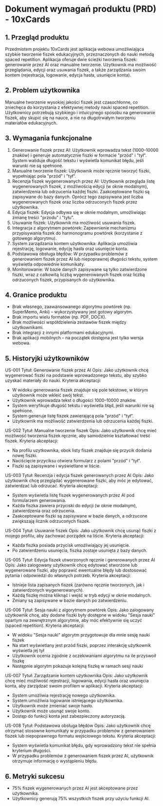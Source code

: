 # Dokument wymagań produktu (PRD) - 10xCards

## 1. Przegląd produktu

Przedmiotem projektu 10xCards jest aplikacja webowa umożliwiająca szybkie tworzenie fiszek edukacyjnych, przeznaczonych do nauki metodą spaced repetition. Aplikacja oferuje dwie ścieżki tworzenia fiszek: generowanie przez AI oraz manualne tworzenie. Użytkownik ma możliwość przeglądania, edycji oraz usuwania fiszek, a także zarządzania swoim kontem (rejestracja, logowanie, edycja hasła, usunięcie konta).

## 2. Problem użytkownika

Manualne tworzenie wysokiej jakości fiszek jest czasochłonne, co zniechęca do korzystania z efektywnej metody nauki spaced repetition. Użytkownicy potrzebują szybkiego i intuicyjnego sposobu na generowanie fiszek, aby skupić się na nauce, a nie na długotrwałym tworzeniu materiałów edukacyjnych.

## 3. Wymagania funkcjonalne

1. Generowanie fiszek przez AI: Użytkownik wprowadza tekst (1000–10000 znaków) i generuje automatycznie fiszki w formacie "przód" i "tył". System waliduje długość tekstu i wyświetla komunikat błędu, jeśli warunki nie są spełnione.
2. Manualne tworzenie fiszek: Użytkownik może ręcznie tworzyć fiszki, wypełniając pola "przód" i "tył".
3. Recenzja fiszek wygenerowanych przez AI: Użytkownik przegląda listę wygenerowanych fiszek, z możliwością edycji (w oknie modalnym), zatwierdzenia lub odrzucenia każdej fiszki. Zaakceptowane fiszki są zapisywane do bazy danych. Oprócz tego zapisywana jest liczba wygenerowanych fiszek oraz liczba odrzuconych fiszek przez użytkownika.
4. Edycja fiszek: Edycja odbywa się w oknie modalnym, umożliwiając zmianę treści "przodu" i "tyłu".
5. Usuwanie fiszek: Użytkownik ma możliwość usuwania fiszek.
6. Integracja z algorytmem powtórek: Zapewnienie mechanizmu przypisywania fiszek do harmonogramu powtórek (korzystanie z gotowego algorytmu).
7. System zarządzania kontem użytkownika: Aplikacja umożliwia rejestrację, logowanie, edycję hasła oraz usunięcie konta.
8. Podstawowa obsługa błędów: W przypadku problemów z generowaniem fiszek przez AI lub niepoprawnej długości tekstu, system wyświetla odpowiednie komunikaty.
9. Monitorowanie: W bazie danych zapisywane są tylko zatwierdzone fiszki, wraz z calkowitą liczbą wygenerowanych fiszek oraz liczbą odrzuconych fiszek, przypisanych do użytkownika.

## 4. Granice produktu

- Brak własnego, zaawansowanego algorytmu powtórek (np. SuperMemo, Anki) – wykorzystywany jest gotowy algorytm.
- Brak importu wielu formatów (np. PDF, DOCX).
- Brak możliwości współdzielenia zestawów fiszek między użytkownikami.
- Brak integracji z innymi platformami edukacyjnymi.
- Brak aplikacji mobilnych – na początek dostępna jest tylko wersja webowa.

## 5. Historyjki użytkowników

US-001
Tytuł: Generowanie fiszek przez AI
Opis: Jako użytkownik chcę wygenerować fiszki na podstawie wprowadzonego tekstu, aby szybko uzyskać materiały do nauki.
Kryteria akceptacji:

- W widoku generowania fiszek znajduje się pole tekstowe, w którym użytkownik może wkleić swój tekst.
- Użytkownik wprowadza tekst o długości 1000–10000 znaków.
- System weryfikuje długość tekstu i wyświetla błąd, jeśli warunki nie są spełnione.
- System generuje listę fiszek zawierającą pola "przód" i "tył".
- Użytkownik ma możliwość zatwierdzenia lub odrzucenia każdej fiszki.

US-002
Tytuł: Manualne tworzenie fiszek
Opis: Jako użytkownik chcę mieć możliwość tworzenia fiszek ręcznie, aby samodzielnie kształtować treść fiszek.
Kryteria akceptacji:

- Na profilu uzytkownika, obok listy fiszek znajduje się przycik dodania nowej fiszki.
- Naciścięcie przyciksu otwiera formularz z polami "przód" i "tył".
- Fiszki są zapisywane i wyświetlane w liście.

US-003
Tytuł: Recenzja i edycja fiszek generowanych przez AI
Opis: Jako użytkownik chcę przeglądać wygenerowane fiszki, aby móc je edytować, zatwierdzać lub odrzucać.
Kryteria akceptacji:

- System wyświetla listę fiszek wygenerowanych przez AI pod formularzem generowania.
- Każda fiszka zawiera przyciski do edycji (w oknie modalnym), zatwierdzenia oraz odrzucenia.
- Zaakceptowane fiszki są zapisywane w bazie danych, a odrzucone zwiększają licznik odrzuconych fiszek.

US-004
Tytuł: Usuwanie fiszek
Opis: Jako użytkownik chcę usunąć fiszki z mojego profilu, aby zachować porządek na liście.
Kryteria akceptacji:

- Każda fiszka posiada przycisk umożliwiający jej usunięcie.
- Po zatwierdzeniu usunięcia, fiszka zostaje usunięta z bazy danych.

US-005
Tytuł: Edycja fiszek utworzonych ręcznie i generowanych przez AI
Opis: Jako zalogowany użytkownik chcę edytować stworzone lub wygenerowane fiszki, aby poprawić ewentualne błędy lub dostosować pytania i odpowiedzi do własnych potrzeb.
Kryteria akceptacji:

- Istnieje lista zapisanych fiszek (zarówno ręcznie tworzonych, jak i zatwierdzonych wygenerowanych).
- Każdą fiszkę można kliknąć i wejść w tryb edycji w oknie modalnych.
- Zmiany są zapisywane w bazie danych po zatwierdzeniu.

US-006
Tytuł: Sesja nauki z algorytmem powtórek
Opis: Jako zalogowany użytkownik chcę, aby dodane fiszki były dostępne w widoku "Sesja nauki" opartym na zewnętrznym algorytmie, aby móc efektywnie się uczyć (spaced repetition).
Kryteria akceptacji:

- W widoku "Sesja nauki" algorytm przygotowuje dla mnie sesję nauki fiszek
- Na start wyświetlany jest przód fiszki, poprzez interakcję użytkownik wyświetla jej tył
- Użytkownik ocenia zgodnie z oczekiwaniami algorytmu na ile przyswoił fiszkę
- Następnie algorytm pokazuje kolejną fiszkę w ramach sesji nauki

US-007
Tytuł: Zarządzanie kontem użytkownika
Opis: Jako użytkownik chcę mieć możliwość rejestracji, logowania, edycji hasła oraz usunięcia konta, aby zarządzać swoim profilem w aplikacji.
Kryteria akceptacji:

- System umożliwia rejestrację nowego użytkownika.
- System umożliwia logowanie istniejącego użytkownika.
- Użytkownik może zmieniać swoje hasło.
- Użytkownik może usunąć swoje konto.
- Dostęp do funkcji konta jest zabezpieczony autoryzacją.

US-008
Tytuł: Podstawowa obsługa błędów
Opis: Jako użytkownik chcę otrzymać stosowne komunikaty w przypadku problemów z generowaniem fiszek lub niepoprawnego formatu wejściowego tekstu.
Kryteria akceptacji:

- System wyświetla komunikat błędu, gdy wprowadzony tekst nie spełnia kryterium długości.
- W przypadku problemów z generowaniem fiszek przez AI, użytkownik otrzymuje informację o wystąpieniu błędu.

## 6. Metryki sukcesu

- 75% fiszek wygenerowanych przez AI jest akceptowane przez użytkownika.
- Użytkownicy generują 75% wszystkich fiszek przy użyciu funkcji AI.

